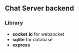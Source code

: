 ## Chat Server backend  
### Library 
- **socket.io** for websocket
- **sqlite** for database
- **express**